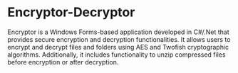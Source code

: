 # Encryptor-Decryptor
Encryptor is a Windows Forms-based application developed in C#/.Net that provides secure encryption and decryption functionalities. It allows users to encrypt and decrypt files and folders using AES and Twofish cryptographic algorithms. Additionally, it includes functionality to unzip compressed files before encryption or after decryption.
